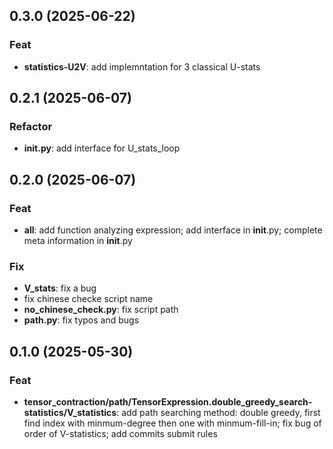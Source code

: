 ## 0.3.0 (2025-06-22)

### Feat

- **statistics-U2V**: add implemntation for 3 classical U-stats

## 0.2.1 (2025-06-07)

### Refactor

- **__init__.py**: add interface for U_stats_loop

## 0.2.0 (2025-06-07)

### Feat

- **all**: add function analyzing expression; add interface in __init__.py; complete meta information in __init__.py

### Fix

- **V_stats**: fix a bug
- fix chinese checke script name
- **no_chinese_check.py**: fix script path
- **path.py**: fix typos and bugs

## 0.1.0 (2025-05-30)

### Feat

- **tensor_contraction/path/TensorExpression.double_greedy_search-statistics/V_statistics**: add path searching method: double greedy, first find index with minmum-degree then one with minmum-fill-in; fix bug of order of V-statistics; add commits submit rules
